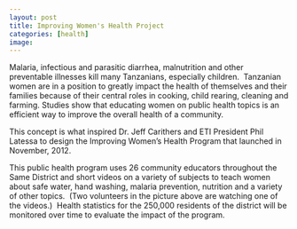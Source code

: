 ```yaml
---
layout: post
title: Improving Women's Health Project
categories: [health]
image:
---
```



Malaria, infectious and parasitic diarrhea, malnutrition and other preventable illnesses kill many Tanzanians, especially children.  Tanzanian women are in a position to greatly impact the health of themselves and their families because of their central roles in cooking, child rearing, cleaning and farming. Studies show that educating women on public health topics is an efficient way to improve the overall health of a community. 

This concept is what inspired Dr. Jeff Carithers and ETI President Phil Latessa to design the Improving Women’s Health Program that launched in November, 2012.  

This public health program uses 26 community educators throughout the Same District and short videos on a variety of subjects to teach women about safe water, hand washing, malaria prevention, nutrition and a variety of other topics.  (Two volunteers in the picture above are watching one of the videos.)  Health statistics for the 250,000 residents of the district will be monitored over time to evaluate the impact of the program.



